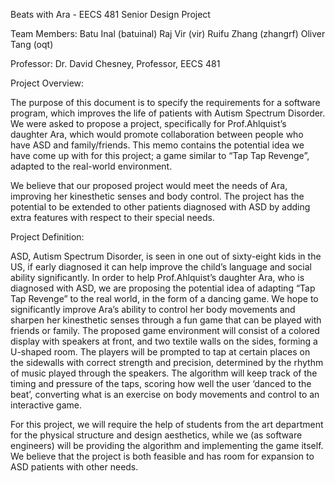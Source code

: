 Beats with Ara - EECS 481 Senior Design Project

Team Members:
	Batu Inal (batuinal)
	Raj Vir (vir)
	Ruifu Zhang (zhangrf)
	Oliver Tang (oqt)

Professor:
	Dr. David Chesney, Professor, EECS 481

Project Overview:

The purpose of this document is to specify the requirements for a software program, which improves the life of patients with Autism Spectrum  Disorder. We were asked to propose a project, specifically for Prof.Ahlquist’s daughter Ara, which would promote collaboration between people who have ASD and family/friends. This memo contains the potential idea we have come up with for this project; a game similar to “Tap Tap Revenge”, adapted to the real-world environment.
 
We believe that our proposed project would meet the needs of Ara, improving her kinesthetic senses and body control. The project has the potential to be extended to other patients diagnosed with ASD by adding extra features with respect to their special needs.

Project Definition:
 
ASD, Autism Spectrum Disorder, is seen in one out of sixty-eight kids in the US, if early diagnosed it can help improve the child’s language and social ability significantly. In order to help Prof.Ahlquist’s daughter Ara, who is diagnosed with ASD, we are proposing the potential idea of adapting “Tap Tap Revenge” to the real world, in the form of a dancing game. We hope to significantly improve Ara’s ability to control her body movements and sharpen her kinesthetic senses through a fun game that can be played with friends or family. The proposed game environment will consist of a colored display with speakers at front, and two textile walls on the sides, forming a U-shaped room. The players will be prompted to tap at certain places on the sidewalls with correct strength and precision, determined by the rhythm of music played through the speakers. The algorithm will keep track of the timing and pressure of the taps, scoring how well the user ‘danced to the beat’, converting what is an exercise on body movements and control to an interactive game.
 
For this project, we will require the help of students from the art department for the physical structure and design aesthetics, while we (as software engineers) will be providing the algorithm and implementing the game itself. We believe that the project is both feasible and has room for expansion to ASD patients with other needs.


